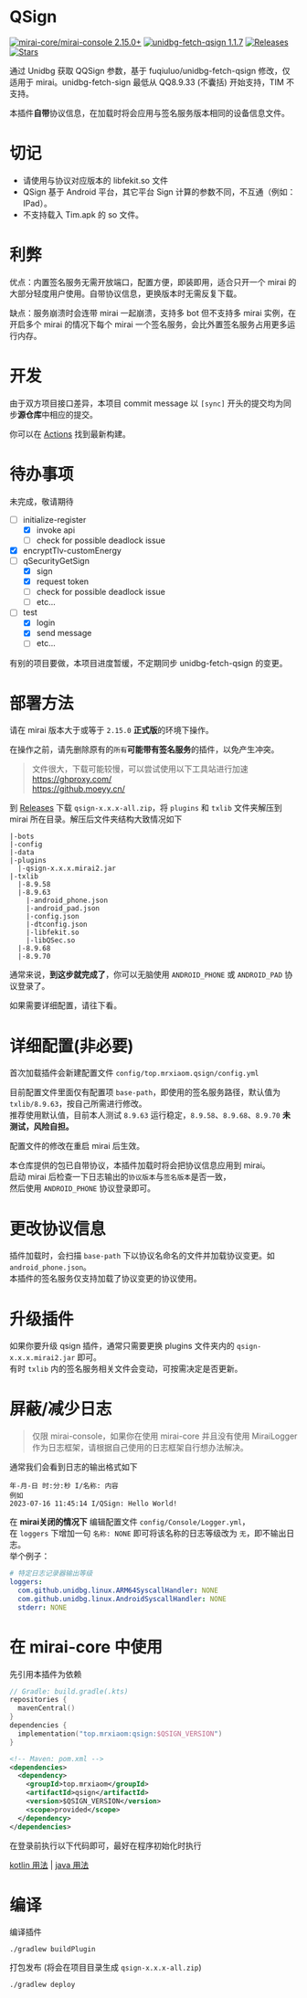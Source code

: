 # QSign

[![mirai-core/mirai-console 2.15.0+](https://img.shields.io/badge/mirai--core/mirai--console-2.15.0+-blue)](https://github.com/mamoe/mirai)
[![unidbg-fetch-qsign 1.1.7](https://img.shields.io/badge/unidbg--fetch--qsign-1.1.7-orange)](https://github.com/fuqiuluo/unidbg-fetch-qsign)
[![Releases](https://img.shields.io/github/downloads/MrXiaoM/unidbg-fetch-qsign/total?label=%E4%B8%8B%E8%BD%BD%E9%87%8F&logo=github)](https://github.com/MrXiaoM/qsign/releases)
[![Stars](https://img.shields.io/github/stars/MrXiaoM/unidbg-fetch-qsign?label=%E6%A0%87%E6%98%9F&logo=github)](https://github.com/MrXiaoM/qsign/stargazers)

通过 Unidbg 获取 QQSign 参数，基于 fuqiuluo/unidbg-fetch-qsign 修改，仅适用于 mirai。unidbg-fetch-sign 最低从 QQ8.9.33 (不囊括) 开始支持，TIM 不支持。

本插件**自带**协议信息，在加载时将会应用与签名服务版本相同的设备信息文件。

# 切记

 - 请使用与协议对应版本的 libfekit.so 文件
 - QSign 基于 Android 平台，其它平台 Sign 计算的参数不同，不互通（例如：IPad）。
 - 不支持载入 Tim.apk 的 so 文件。

# 利弊

优点：内置签名服务无需开放端口，配置方便，即装即用，适合只开一个 mirai 的大部分轻度用户使用。自带协议信息，更换版本时无需反复下载。

缺点：服务崩溃时会连带 mirai 一起崩溃，支持多 bot 但不支持多 mirai 实例，在开启多个 mirai 的情况下每个 mirai 一个签名服务，会比外置签名服务占用更多运行内存。

# 开发

由于双方项目接口差异，本项目 commit message 以 `[sync]` 开头的提交均为同步**源仓库**中相应的提交。

你可以在 [Actions](https://github.com/MrXiaoM/qsign/actions) 找到最新构建。

# 待办事项

未完成，敬请期待

- [ ] initialize-register
  - [x] invoke api
  - [ ] check for possible deadlock issue
- [x] encryptTlv-customEnergy
- [ ] qSecurityGetSign
  - [x] sign
  - [x] request token
  - [ ] check for possible deadlock issue
  - [ ] etc...
- [ ] test
  - [x] login
  - [x] send message
  - [ ] etc...

有别的项目要做，本项目进度暂缓，不定期同步 unidbg-fetch-qsign 的变更。

# 部署方法

请在 mirai 版本大于或等于 `2.15.0` **正式版**的环境下操作。

在操作之前，请先删除原有的`所有`**可能带有签名服务**的插件，以免产生冲突。

> 文件很大，下载可能较慢，可以尝试使用以下工具站进行加速  
> https://ghproxy.com/  
> https://github.moeyy.cn/  

到 [Releases](https://github.com/MrXiaoM/unidbg-fetch-qsign/releases) 下载 `qsign-x.x.x-all.zip`，将 `plugins` 和 `txlib` 文件夹解压到 mirai 所在目录。解压后文件夹结构大致情况如下
```
|-bots
|-config
|-data
|-plugins
  |-qsign-x.x.x.mirai2.jar
|-txlib
  |-8.9.58
  |-8.9.63
    |-android_phone.json
    |-android_pad.json
    |-config.json
    |-dtconfig.json
    |-libfekit.so
    |-libQSec.so
  |-8.9.68
  |-8.9.70
```

通常来说，**到这步就完成了**，你可以无脑使用 `ANDROID_PHONE` 或 `ANDROID_PAD` 协议登录了。

如果需要详细配置，请往下看。

# 详细配置(非必要)

首次加载插件会新建配置文件 `config/top.mrxiaom.qsign/config.yml`

目前配置文件里面仅有配置项 `base-path`，即使用的签名服务路径，默认值为 `txlib/8.9.63`，按自己所需进行修改。  
推荐使用默认值，目前本人测试 `8.9.63` 运行稳定，`8.9.58`、`8.9.68`、`8.9.70` **未测试，风险自担。**  

配置文件的修改在重启 mirai 后生效。

本仓库提供的包已自带协议，本插件加载时将会把协议信息应用到 mirai。  
启动 mirai 后检查一下日志输出的`协议版本`与`签名版本`是否一致，  
然后使用 `ANDROID_PHONE` 协议登录即可。

# 更改协议信息

插件加载时，会扫描 `base-path` 下以协议名命名的文件并加载协议变更。如 `android_phone.json`。  
本插件的签名服务仅支持加载了协议变更的协议使用。

# 升级插件

如果你要升级 qsign 插件，通常只需要更换 plugins 文件夹内的 `qsign-x.x.x.mirai2.jar` 即可。  
有时 `txlib` 内的签名服务相关文件会变动，可按需决定是否更新。

# 屏蔽/减少日志
> 仅限 mirai-console，如果你在使用 mirai-core 并且没有使用 MiraiLogger 作为日志框架，请根据自己使用的日志框架自行想办法解决。

通常我们会看到日志的输出格式如下
```
年-月-日 时:分:秒 I/名称: 内容
例如
2023-07-16 11:45:14 I/QSign: Hello World!
```
在 **mirai关闭的情况下** 编辑配置文件 `config/Console/Logger.yml`，  
在 `loggers` 下增加一句 `名称: NONE` 即可将该名称的日志等级改为 `无`，即不输出日志。  
举个例子：
```yaml
# 特定日志记录器输出等级
loggers:
  com.github.unidbg.linux.ARM64SyscallHandler: NONE
  com.github.unidbg.linux.AndroidSyscallHandler: NONE
  stderr: NONE
```

# 在 mirai-core 中使用

先引用本插件为依赖

```kotlin
// Gradle: build.gradle(.kts)
repositories {
  mavenCentral()
}
dependencies {
  implementation("top.mrxiaom:qsign:$QSIGN_VERSION")
}
```
```xml
<!-- Maven: pom.xml -->
<dependencies>
  <dependency>
    <groupId>top.mrxiaom</groupId>
    <artifactId>qsign</artifactId>
    <version>$QSIGN_VERSION</version>
    <scope>provided</scope>
  </dependency>
</dependencies>
```

在登录前执行以下代码即可，最好在程序初始化时执行

[kotlin 用法](src/test/kotlin/CoreUsage.kt) | [java 用法](src/test/java/CoreUsage.java)

# 编译

编译插件
```
./gradlew buildPlugin
```
打包发布 (将会在项目目录生成 `qsign-x.x.x-all.zip`)
```
./gradlew deploy
```
